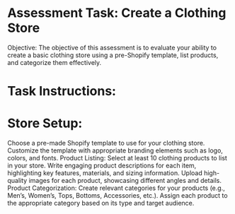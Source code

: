  # Assessment Task: Create a Clothing Store

Objective: The objective of this assessment is to evaluate your ability to create a basic clothing store using a pre-Shopify template, list products, and categorize them effectively.

# Task Instructions:

# Store Setup:
Choose a pre-made Shopify template to use for your clothing store.
Customize the template with appropriate branding elements such as logo, colors, and fonts.
Product Listing:
Select at least 10 clothing products to list in your store.
Write engaging product descriptions for each item, highlighting key features, materials, and sizing information.
Upload high-quality images for each product, showcasing different angles and details.
Product Categorization:
Create relevant categories for your products (e.g., Men’s, Women’s, Tops, Bottoms, Accessories, etc.).
Assign each product to the appropriate category based on its type and target audience.
